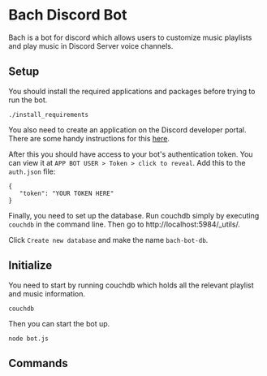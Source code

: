 # Bach Discord Bot

Bach is a bot for discord which allows users to customize music playlists and play music in Discord Server voice channels.

## Setup

You should install the required applications and packages before trying to
run the bot.

```
./install_requirements
```

You also need to create an application on the Discord developer portal. There are some handy instructions for this [here](https://github.com/reactiflux/discord-irc/wiki/Creating-a-discord-bot-&-getting-a-token).

After this you should have access to your bot's authentication token. You can view it at `APP BOT USER > Token > click to reveal`. Add this to the `auth.json` file:

```
{
   "token": "YOUR TOKEN HERE"
}
```

Finally, you need to set up the database. Run couchdb simply by executing `couchdb` in the command line. Then go to http://localhost:5984/_utils/.

Click `Create new database` and make the name `bach-bot-db`.

## Initialize

You need to start by running couchdb which holds all the relevant playlist and music information.

```
couchdb
```

Then you can start the bot up.

```
node bot.js
```

## Commands
